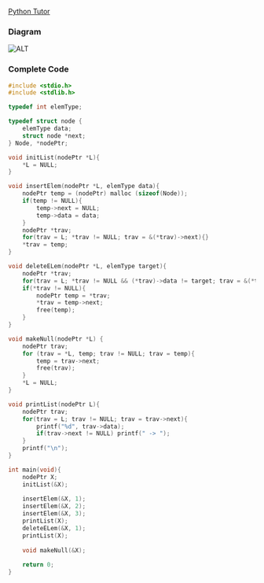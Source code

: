 [Python Tutor](https://pythontutor.com/c.html#mode=edit)

### Diagram
![ALT](https://raw.githubusercontent.com/Despee2k/NOTES/main/CIS%202101%20-%20Data%20Structures%20and%20Algorithms/Attachments/INSERTNAME)

### Complete Code
```c
#include <stdio.h>
#include <stdlib.h>

typedef int elemType;

typedef struct node {
    elemType data;
    struct node *next;
} Node, *nodePtr;

void initList(nodePtr *L){
    *L = NULL;
}

void insertElem(nodePtr *L, elemType data){
    nodePtr temp = (nodePtr) malloc (sizeof(Node));
    if(temp != NULL){
        temp->next = NULL;
        temp->data = data;
    }
    nodePtr *trav;
    for(trav = L; *trav != NULL; trav = &(*trav)->next){}
    *trav = temp;
}

void deleteELem(nodePtr *L, elemType target){
    nodePtr *trav;
    for(trav = L; *trav != NULL && (*trav)->data != target; trav = &(*trav)->next){}
    if(*trav != NULL){
        nodePtr temp = *trav;
        *trav = temp->next;
        free(temp);
    }
}

void makeNull(nodePtr *L) {
    nodePtr trav;
    for (trav = *L, temp; trav != NULL; trav = temp){
        temp = trav->next;
        free(trav);
    }
    *L = NULL;
}

void printList(nodePtr L){
    nodePtr trav;
    for(trav = L; trav != NULL; trav = trav->next){
        printf("%d", trav->data);
        if(trav->next != NULL) printf(" -> ");
    }
    printf("\n");
}

int main(void){
    nodePtr X;
    initList(&X);
    
    insertElem(&X, 1);
    insertElem(&X, 2);
    insertElem(&X, 3);
    printList(X);
    deleteELem(&X, 1);
    printList(X);
    
    void makeNull(&X);
    
    return 0;
}
```